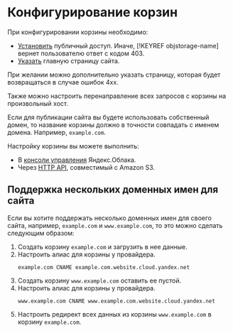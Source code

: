 # Конфигурирование корзин


При конфигурировании корзины необходимо:
- [Установить](../operations/security/bucket-availability.md) публичный доступ. Иначе, [!KEYREF objstorage-name] вернет пользователю ответ с кодом 403.
- [Указать](setup.md) главную страницу сайта.

При желании можно дополнительно указать страницу, которая будет возвращаться в случае ошибoк 4xx.

Также можно настроить перенаправление всех запросов с корзины на произвольный хост.

Если для публикации сайта вы будете использовать собственный домен, то название корзины должно в точности совпадать с именем домена. Например, `example.com`.


Настройку корзины вы можете выполнить:

- В [консоли управления](setup.md) Яндекс.Облака.
- Через [HTTP API](../s3/api-ref/hosting.md), совместимый с Amazon S3.

## Поддержка нескольких доменных имен для сайта

Если вы хотите поддержать несколько доменных имен для своего сайта, например, `example.com` и `www.example.com`, то это можно сделать следующим образом:

1. Создать корзину `example.com` и загрузить в нее данные.
2. Настроить алиас для корзины у провайдера.
    ```
    example.com CNAME example.com.website.cloud.yandex.net
    ```
3. Создать корзину `www.example.com` оставить ее пустой.
4. Настроить алиас для корзины у провайдера.
    ```
    www.example.com CNAME www.example.com.website.cloud.yandex.net
    ```
5. Настроить редирект всех данных из корзины `www.example.com` в корзину `example.com`.
